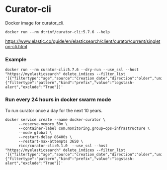 # Curator-cli

Docker image for curator_cli.

```
docker run --rm dtrinf/curator-cli:5.7.6 --help
```

https://www.elastic.co/guide/en/elasticsearch/client/curator/current/singleton-cli.html


### Example

```
docker run --rm curator-cli:5.7.6 --dry-run --use_ssl --host "https://myelasticsearch" delete_indices --filter_list '[{"filtertype":"age","source":"creation_date","direction":"older","unit":"days","unit_count":1},{"filtertype":"pattern","kind":"prefix","value":"logstash-alert","exclude":"True"}]'
```

### Run every 24 hours in docker swarm mode

To run curator once a day for the next 10 years.
```
docker service create --name docker-curator \
      --reserve-memory 50m \
      --container-label com.monitoring.group=ops-infrastructure \
      --mode global \
      --restart-delay 86400s \
      --restart-max-attempts 3650 \
      ricc/curator-cli:0.1.0  --use_ssl --host "https://myelasticsearch" delete_indices --filter_list '[{"filtertype":"age","source":"creation_date","direction":"older","unit":"days","unit_count":1},{"filtertype":"pattern","kind":"prefix","value":"logstash-alert","exclude":"True"}]'
```

